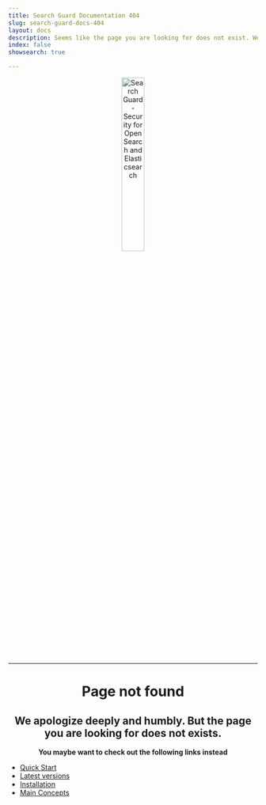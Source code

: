 ```yaml
---
title: Search Guard Documentation 404
slug: search-guard-docs-404
layout: docs
description: Seems like the page you are looking for does not exist. We deeply and humbly apologize.
index: false
showsearch: true

---
```

<!--- Copryight 2019 floragunn GmbH -->


<p align="center">
<img src="search-guard-frontmatter.png" alt="Search Guard - Security for OpenSearch and Elasticsearch" style="width: 30%" />
</p>

<hr />

<h1 align="center">Page not found</h1>

<h2 align="center">We apologize deeply and humbly. But the page you are looking for does not exists.</h2>

<p align="center"><b>You maybe want to check out the following links instead</b></p>

* [Quick Start](demo-installer)
* [Latest versions](search-guard-versions)
* [Installation](search-guard-installation)
* [Main Concepts](main-concepts)


